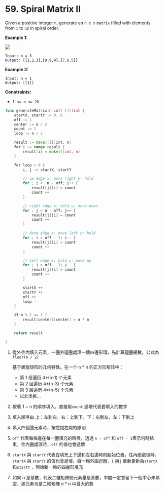 # 59. Spiral Matrix II

Given a positive integer `n`, generate an `n x n` `matrix` filled with elements from `1` to `n2` in spiral order.

**Example 1:**

![](https://assets.leetcode.com/uploads/2020/11/13/spiraln.jpg)

```
Input: n = 3
Output: [[1,2,3],[8,9,4],[7,6,5]]

```

**Example 2:**

```
Input: n = 1
Output: [[1]]

```

**Constraints:**

- `1 <= n <= 20`

```go
func generateMatrix(n int) [][]int {
    startX, startY := 0, 0
    off := 1
    center := n / 2
    count := 1
    loop := n / 2

    result := make([][]int, n)
    for i := range result {
        result[i] = make([]int, n)
    }

    for loop > 0 {
        i, j := startX, startY

        // up edge x: move right y: hold
        for ; i <  n - off; i++ {
            result[j][i] = count
            count ++
        }

        // right edge x: hold y: move down
        for ; j < n - off; j++ {
            result[j][i] = count
            count ++
        }

        // done edge x: move left y: hold
        for ; i > off - 1; i-- {
            result[j][i] = count
            count ++
        }

        // left edge x: hold y: move up
        for ; j > off - 1; j-- {
            result[j][i] = count
            count ++
        }

        startX ++
        startY ++
        off ++
        loop --
    }

    if n % 2 == 1 {
        result[center][center] = n * n
    }

    return result

}
```

1. 從外往內填入元素，一圈外迴圈處理一個四邊形環，先計算迴圈總數，公式為 `floor(n / 2)` 
    
    基于螺旋矩阵的几何特性。在一个 n * n 的正方形矩阵中：
    
    - 第 1 层遍历 4*(n-1) 个元素
    - 第 2 层遍历 4*(n-3) 个元素
    - 第 3 层遍历 4*(n-5) 个元素
    - 以此类推...
2. 按著 1 ~ n 的順序填入，直接用`count` 遞增代表要填入的數字
3. 填入順序由 上：左到右，右：上到下，下：右到左，左：下到上
4. 填入四個邊元素時，按左閉右開的原則
    
5. `off` 代表每條邊在每一圈填充的時候，透過 `n - off` 和 `off - 1`表示何時結束，往內圈處理時，`off` 的值也會遞增
6. `startX` 與 `startY` 代表在填充上下邊和左右邊時的起始位置，往內圈處理時，`startX` 與 `startY` 的值也會遞增，每一輪外圍迴圈，`i` 與`j` 重新更新為`startX` 和`startY` ，開始新一輪的四邊形填充
7. 如果 n 是基數，代表二維矩陣總元素量是基數，中間一定會留下一個中心未填空，該元素也是二維矩陣 n * n 中最大的數